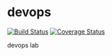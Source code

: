 # devops

[![Build Status](https://travis-ci.org/XMindTeam/devops.png)](https://travis-ci.org/XMindTeam/devops)
[![Coverage Status](https://coveralls.io/repos/XMindTeam/devops/badge.svg)](https://coveralls.io/r/XMindTeam/devops)

devops lab

